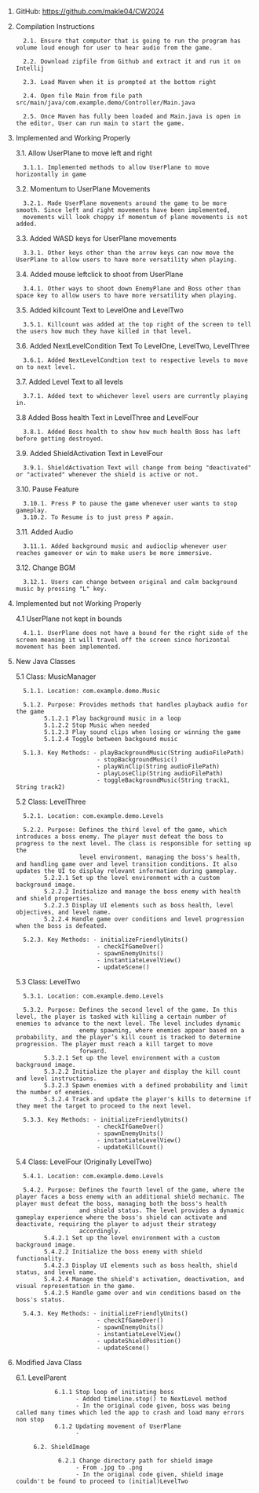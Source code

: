    1. GitHub: https://github.com/makle04/CW2024

   
   2. Compilation Instructions

            2.1. Ensure that computer that is going to run the program has volume loud enough for user to hear audio from the game.
   
            2.2. Download zipfile from Github and extract it and run it on Intellij
   
            2.3. Load Maven when it is prompted at the bottom right
   
            2.4. Open file Main from file path src/main/java/com.example.demo/Controller/Main.java

            2.5. Once Maven has fully been loaded and Main.java is open in the editor, User can run main to start the game.

   
   3. Implemented and Working Properly
   
      3.1. Allow UserPlane to move left and right

            3.1.1. Implemented methods to allow UserPlane to move horizontally in game
   
      3.2. Momentum to UserPlane Movements

            3.2.1. Made UserPlane movements around the game to be more smooth. Since left and right movements have been implemented,
            movements will look choppy if momentum of plane movements is not added.

      3.3. Added WASD keys for UserPlane movements

            3.3.1. Other keys other than the arrow keys can now move the UserPlane to allow users to have more versatility when playing.

      3.4. Added mouse leftclick to shoot from UserPlane

            3.4.1. Other ways to shoot down EnemyPlane and Boss other than space key to allow users to have more versatility when playing.

      3.5. Added killcount Text to LevelOne and LevelTwo

            3.5.1. Killcount was added at the top right of the screen to tell the users how much they have killed in that level.

      3.6. Added NextLevelCondition Text To LevelOne, LevelTwo, LevelThree

            3.6.1. Added NextLevelCondtion text to respective levels to move on to next level. 

      3.7. Added Level Text to all levels

            3.7.1. Added text to whichever level users are currently playing in.

      3.8 Added Boss health Text in LevelThree and LevelFour

            3.8.1. Added Boss health to show how much health Boss has left before getting destroyed.

      3.9. Added ShieldActivation Text in LevelFour

            3.9.1. ShieldActivation Text will change from being "deactivated" or "activated" whenever the shield is active or not.

      3.10. Pause Feature

            3.10.1. Press P to pause the game whenever user wants to stop gameplay.
            3.10.2. To Resume is to just press P again.

      3.11. Added Audio

            3.11.1. Added background music and audioclip whenever user reaches gameover or win to make users be more immersive.

      3.12. Change BGM
      
            3.12.1. Users can change between original and calm background music by pressing "L" key.

   
   4. Implemented but not Working Properly

      4.1 UserPlane not kept in bounds

            4.1.1. UserPlane does not have a bound for the right side of the screen meaning it will travel off the screen since horizontal movement has been implemented.

   
   5. New Java Classes

      5.1 Class: MusicManager

            5.1.1. Location: com.example.demo.Music
      
            5.1.2. Purpose: Provides methods that handles playback audio for the game
                  5.1.2.1 Play background music in a loop
                  5.1.2.2 Stop Music when needed
                  5.1.2.3 Play sound clips when losing or winning the game
                  5.1.2.4 Toggle between backgound music
      
            5.1.3. Key Methods: - playBackgroundMusic(String audioFilePath)
                                 - stopBackgroundMusic()
                                 - playWinClip(String audioFilePath)
                                 - playLoseClip(String audioFilePath)
                                 - toggleBackgroundMusic(String track1, String track2)

      5.2 Class: LevelThree

            5.2.1. Location: com.example.demo.Levels
      
            5.2.2. Purpose: Defines the third level of the game, which introduces a boss enemy. The player must defeat the boss to progress to the next level. The class is responsible for setting up the
                            level environment, managing the boss's health, and handling game over and level transition conditions. It also updates the UI to display relevant information during gameplay.
                  5.2.2.1 Set up the level environment with a custom background image.
                  5.2.2.2 Initialize and manage the boss enemy with health and shield properties.
                  5.2.2.3 Display UI elements such as boss health, level objectives, and level name.
                  5.2.2.4 Handle game over conditions and level progression when the boss is defeated.
      
            5.2.3. Key Methods: - initializeFriendlyUnits()
                                 - checkIfGameOver()
                                 - spawnEnemyUnits()
                                 - instantiateLevelView()
                                 - updateScene()

      5.3 Class: LevelTwo

            5.3.1. Location: com.example.demo.Levels
      
            5.3.2. Purpose: Defines the second level of the game. In this level, the player is tasked with killing a certain number of enemies to advance to the next level. The level includes dynamic
                            enemy spawning, where enemies appear based on a probability, and the player’s kill count is tracked to determine progression. The player must reach a kill target to move
                            forward.
                  5.3.2.1 Set up the level environment with a custom background image.
                  5.3.2.2 Initialize the player and display the kill count and level instructions.
                  5.3.2.3 Spawn enemies with a defined probability and limit the number of enemies.
                  5.3.2.4 Track and update the player's kills to determine if they meet the target to proceed to the next level.
      
            5.3.3. Key Methods: - initializeFriendlyUnits()
                                 - checkIfGameOver()
                                 - spawnEnemyUnits()
                                 - instantiateLevelView()
                                 - updateKillCount()

      5.4 Class: LevelFour (Originally LevelTwo)

            5.4.1. Location: com.example.demo.Levels
      
            5.4.2. Purpose: Defines the fourth level of the game, where the player faces a boss enemy with an additional shield mechanic. The player must defeat the boss, managing both the boss's health
                            and shield status. The level provides a dynamic gameplay experience where the boss's shield can activate and deactivate, requiring the player to adjust their strategy 
                            accordingly.
                  5.4.2.1 Set up the level environment with a custom background image.
                  5.4.2.2 Initialize the boss enemy with shield functionality.
                  5.4.2.3 Display UI elements such as boss health, shield status, and level name.
                  5.4.2.4 Manage the shield's activation, deactivation, and visual representation in the game.
                  5.4.2.5 Handle game over and win conditions based on the boss's status.
      
            5.4.3. Key Methods: - initializeFriendlyUnits()
                                 - checkIfGameOver()
                                 - spawnEnemyUnits()
                                 - instantiateLevelView()
                                 - updateShieldPosition()
                                 - updateScene()

6. Modified Java Class

   6.1. LevelParent

                  6.1.1 Stop loop of initiating boss
                        - Added timeline.stop() to NextLevel method
                        - In the original code given, boss was being called many times which led the app to crash and load many errors non stop
                  6.1.2 Updating movement of UserPlane
                        - 

            6.2. ShieldImage

                   6.2.1 Change directory path for shield image
                        - From .jpg to .png
                        - In the original code given, shield image couldn't be found to proceed to (initial)LevelTwo
         
